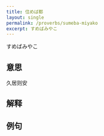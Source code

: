 ```yaml
---
title: 住めば都
layout: single
permalink: /proverbs/sumeba-miyako
excerpt: すめばみやこ
---
```


すめばみやこ

## 意思

久居则安

## 解释

## 例句

